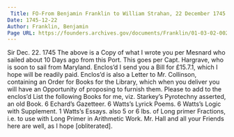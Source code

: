 ```yaml
---
 Title: FO-From Benjamin Franklin to William Strahan, 22 December 1745
Date: 1745-12-22
Author: Franklin, Benjamin
Page URL: https://founders.archives.gov/documents/Franklin/01-03-02-0021
---
```


Sir
Dec. 22. 1745
The above is a Copy of what I wrote you per Mesnard who sailed about 10 Days ago from this Port. This goes per Capt. Hargrave, who is soon to sail from Maryland. Enclos’d I send you a Bill for £15.7.1, which I hope will be readily paid. Enclos’d is also a Letter to Mr. Collinson, containing an Order for Books for the Library, which when you deliver you will have an Opportunity of proposing to furnish them. Please to add to the enclos’d List the following Books for me, viz. Starkey’s Pyrotechny asserted, an old Book. 6 Echard’s Gazetteer. 6 Watts’s Lyrick Poems. 6 Watts’s Logic with Supplement. 1 Watts’s Essays. also 5 or 6 lbs. of Long primer Fractions, i.e. to use with Long Primer in Arithmetic Work. Mr. Hall and all your Friends here are well, as I hope [obliterated].

